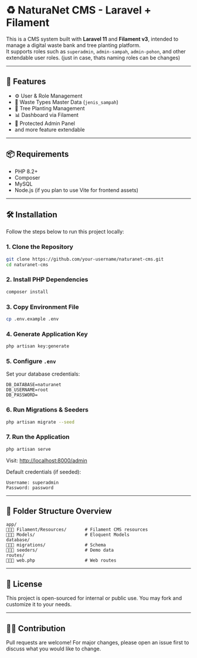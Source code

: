 # ♻️ NaturaNet CMS - Laravel + Filament

This is a CMS system built with **Laravel 11** and **Filament v3**, intended to manage a digital waste bank and tree planting platform.\
It supports roles such as `superadmin`, `admin-sampah`, `admin-pohon`, and other extendable user roles. (just in case, thats naming roles can be changes)

---

## 🚀 Features

- ⚙️ User & Role Management
- 🧾 Waste Types Master Data (`jenis_sampah`)
- 🌱 Tree Planting Management
- 📊 Dashboard via Filament
- 🔐 Protected Admin Panel
- and more feature extendable

---

## 📦 Requirements

- PHP 8.2+
- Composer
- MySQL
- Node.js (if you plan to use Vite for frontend assets)

---

## 🛠️ Installation

Follow the steps below to run this project locally:

### 1. Clone the Repository

```bash
git clone https://github.com/your-username/naturanet-cms.git
cd naturanet-cms
```

### 2. Install PHP Dependencies

```bash
composer install
```

### 3. Copy Environment File

```bash
cp .env.example .env
```

### 4. Generate Application Key

```bash
php artisan key:generate
```

### 5. Configure `.env`

Set your database credentials:

```env
DB_DATABASE=naturanet
DB_USERNAME=root
DB_PASSWORD=
```

### 6. Run Migrations & Seeders

```bash
php artisan migrate --seed
```

### 7. Run the Application

```bash
php artisan serve
```

Visit: [http://localhost:8000/admin](http://localhost:8000/admin)

Default credentials (if seeded):

```
Username: superadmin
Password: password
```

---

## 📁 Folder Structure Overview

```
app/
🏁👉🏻 Filament/Resources/       # Filament CMS resources
🏁👉🏻 Models/                   # Eloquent Models
database/
🏁👉🏻 migrations/               # Schema
🏁👉🏻 seeders/                  # Demo data
routes/
🏁👉🏻 web.php                   # Web routes
```

---

## 📄 License

This project is open-sourced for internal or public use. You may fork and customize it to your needs.

---

## 🤝🏼 Contribution

Pull requests are welcome! For major changes, please open an issue first to discuss what you would like to change.

